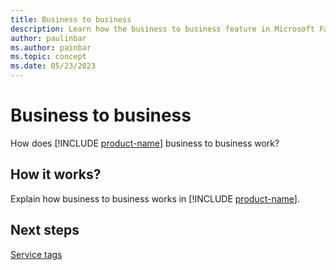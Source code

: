 ```yaml
---
title: Business to business
description: Learn how the business to business feature in Microsoft Fabric works.
author: paulinbar
ms.author: painbar
ms.topic: concept
ms.date: 05/23/2023
---
```


# Business to business

How does [!INCLUDE [product-name](../includes/product-name.md)] business to business work?

## How it works?

Explain how business to business works in [!INCLUDE [product-name](../includes/product-name.md)].

## Next steps

[Service tags](security-service-tags.md)
